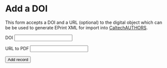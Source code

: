 Add a DOI
=========

This form accepts a DOI and a URL (optional) to the digital object
which can be be used to generate EPrint XML for import into
[CaltechAUTHORS](https://authors.library.caltech.edu).

<form method="post" action="{{base_url}}/add-doi">
<input type="hidden" name="uname" value="{{uname}}">
<p class="input-pair"> <label>DOI</label> <input type="text" name="doi" value="" title="Enter a DOI here"> </p>
<p class="input-pair"> <label>URL to PDF</label> <input type="text" name="object_url" value="" title="Enter the URL for the PDF or other digital object"> </p>
<p class="input-submit"> <input type="submit" name="submit" value="Add record"> </p>
</form>
